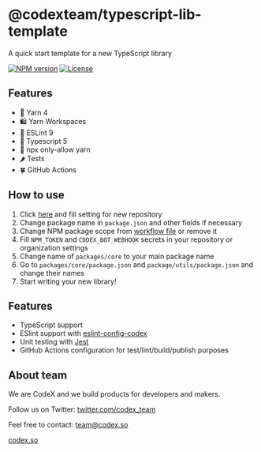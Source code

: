# @codexteam/typescript-lib-template
A quick start template for a new TypeScript library

[![NPM version](https://img.shields.io/npm/v/@codexteam/typescript-lib-template?style=flat-square)](https://www.npmjs.com/package/@codexteam/typescript-lib-template)
[![License](https://img.shields.io/npm/l/@codexteam/typescript-lib-template?style=flat-square)](https://www.npmjs.com/package/@codexteam/typescript-lib-template)

## Features 

- 💄 Yarn 4
- 🛍️ Yarn Workspaces
- 💎 ESLint 9
- 🥃 Typescript 5
- 🥊 npx only-allow yarn
- 🌶️ Tests
- 🍀 GitHub Actions

## How to use
1. Click [here](https://github.com/codex-team/typescript-lib-template/generate) and fill setting for new repository
2. Change package name in `package.json` and other fields if necessary
3. Change NPM package scope from [workflow file](./.github/workflows/main.yml) or remove it
4. Fill `NPM_TOKEN` and `CODEX_BOT_WEBHOOK` secrets in your repository or organization settings
5. Change name of `packages/core` to your main package name
5. Go to `packages/core/package.json` and `package/utils/package.json` and change their names
5. Start writing your new library!

## Features

- TypeScript support
- ESlint support with [eslint-config-codex](http://github.com/codex-team/eslint-config/)
- Unit testing with [Jest](http://jestjs.io)
- GitHub Actions configuration for test/lint/build/publish purposes

## About team

We are CodeX and we build products for developers and makers.

Follow us on Twitter: [twitter.com/codex_team](https://twitter.com/codex_team)

Feel free to contact: <a href="mailto:team@codex.so?subject=Editor.js feedback">team@codex.so</a>

[codex.so](https://codex.so)
